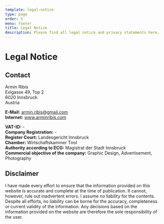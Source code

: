 ```yaml
---
template: legal-notice
type: page
order: 5
menu: footer
title: Legal Notice
description: Please find all legal notice and privacy statements here.
---
```

# Legal Notice



## Contact

Armin Ribis\
Exlgasse 49, Top 2\
6020 Innsbruck\
Austria

**E-Mail:** armin.ribis@gmail.com\
**Internet:** www.arminribis.com

**VAT-ID:** -\
**Company Registration:** -\
**Register Court:** Landesgericht Innsbruck \
**Chamber:** Wirtschaftskammer Tirol\
**Authority according to ECG:** Magistrat der Stadt Innsbruck\
**Commercial objective of the company:** Graphic Design, Advertisement, Photography

## Disclaimer

I have made every effort to ensure that the information provided on this website is accurate and complete at the time of publication. It cannot, however, rule out inadvertent errors. I assume no liability for the contents. Despite all efforts, no liability can be borne for the accuracy, completeness or current validity of the information. Any decisions based on the information provided on the website are therefore the sole responsibility of the user.
